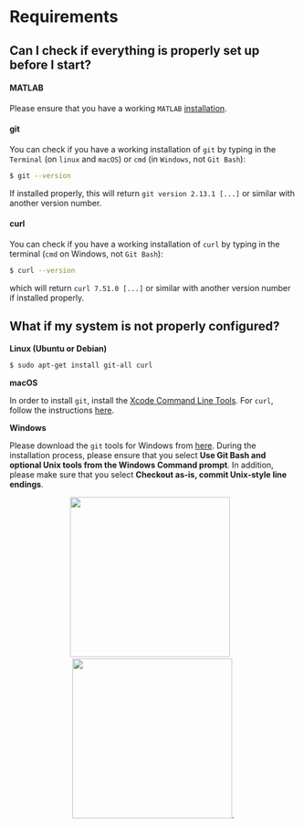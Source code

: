 # Requirements

## Can I check if everything is properly set up before I start?

#### MATLAB

Please ensure that you have a working `MATLAB` [installation](https://nl.mathworks.com/help/install/).

#### git

You can check if you have a working installation of `git` by typing in the `Terminal` (on `linux` and `macOS`) or `cmd` (in `Windows`, not `Git Bash`):
```bash
$ git --version
```
If installed properly, this will return `git version 2.13.1 [...]` or similar with another version number.

#### curl

You can check if you have a working installation of `curl` by typing in the terminal (`cmd` on Windows, not `Git Bash`):
```bash
$ curl --version
```
which will return `curl 7.51.0 [...]` or similar with another version number if installed properly.

## What if my system is not properly configured?

**Linux (Ubuntu or Debian)**

```bash
$ sudo apt-get install git-all curl
```

**macOS**

In order to install `git`, install the [Xcode Command Line Tools](http://osxdaily.com/2014/02/12/install-command-line-tools-mac-os-x/). For `curl`, follow the instructions [here](http://macappstore.org/curl/).

**Windows**

Please download the `git` tools for Windows from [here](https://git-scm.com/download/win). During the installation process, please ensure that you select **Use Git Bash and optional Unix tools from the Windows Command prompt**. In addition, please make sure that you select **Checkout as-is, commit Unix-style line endings**.

<div align="center">
<img src="https://prince.lcsb.uni.lu/img/installation_git_windows_0.png" height="280px">&nbsp;&nbsp;&nbsp;<img src="https://prince.lcsb.uni.lu/img/installation_git_windows_1.png" height="280px">.
</div>
